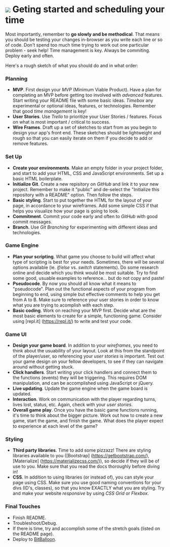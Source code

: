 # ![](https://ga-dash.s3.amazonaws.com/production/assets/logo-9f88ae6c9c3871690e33280fcf557f33.png) Geting started and scheduling your time

Most importantly, remember to **go slowly and be methodical**. That means you should be testing your changes in-browser as you write each line or so of code. Don't spend too much time trying to work out one particular problem - seek help! Time management is key. 
Always be commiting. Deploy early and often.

Here's a rough sketch of what you should do and in what order:

### Planning
* __MVP__. First design your _MVP_ (Minimum Viable Product). Have a plan for completing an MVP before getting too involved with _advanced_ features. Start writing your README file with some basic ideas. _Timebox_ any experimental or optional ideas, features, or technologies. Remember that good _time management_ is key!
* __User Stories__. Use _Trello_ to prioritize your User Stories / features. Focus on what is most important / critical to success.
* __Wire Frames__. Draft up a set of sketches to start from as you begin to design your app's front end. These sketches should be lightweight and rough so that you can easily iterate on them if you decide to add or remove features.

### Set Up
* __Create your environments__. Make an empty folder in your project folder, and start to add your HTML, CSS and JavaScript environments. Set up a basic HTML boilerplate.
* __Initialize Git__. Create a new repisitory on _GitHub_ and link it to your new project. Remember to make it "public" and de-select the "Initialize this repository with a README" option. Then follow the steps.
* __Basic styling__. Start to put together the HTML for the layout of your page, in accordance to your wireframes. Add some simple CSS if that helps you visualize how your page is going to look.
* __Commitment__. Commit your code early and often to _GitHub_ with good commit messages.
* __Branch__. Use _Git Branching_ for experimenting with different ideas and technologies.
 
### Game Engine
* __Plan your scripting__. What game you choose to build will affect what type of scripting is best for your needs. Sometimes, there will be several options available (ie. _if/else_ vs. _switch_ statements). Do some research online and decide which you think would be most suitable. Try to find some good, usuable examples to reference... but do not copy and paste!
* __Pseudocode__. By now you should all know what it means to "pseudocode". Plan out the functional aspects of your program from beginning to end, using simple but effective comments to help you get from A to B. Make sure to reference your user stories in order to know what you are trying to acomplish with each step.
* __Basic coding__. Work on reaching your MVP first. Decide what are the most basic elements to create for a simple, functioning game. Consider using [repl.it] (https://repl.it/) to write and test your code.

### Game UI
* __Design your game board__. In addition to your _wireframes_, you need to think about the usuability of your layout. Look at this from the standpoint of the player/user, so referencing your _user stories_ is important. Test out your game design on your fellow developers, to see if they can navigate around without getting stuck.
* __Click handlers__. Start writing your click handlers and connect them to the functions (events) they will be triggering. This requires DOM manipulation, and can be accomplished using JavaScript or jQuery.
* __Live updating__. Update the game engine when the game board is updated.
* __Interaction__. Work on communication with the player regarding turns, lives lost, status, etc. Again, check with your _user stories_.
* __Overall game play__. Once you have the basic game functions running, it's time to think about the bigger picture. Work out how to create a new game, start the game, and finish the game. What does the player expect to experience at each level of the game?

### Styling
* __Third party libraries__. Time to add some pizzazz! There are styling libraries available to you ([Bootstrap] (https://getbootstrap.com/), [Materialize] (https://materializecss.com/)), so decide if they will be of use to you. Make sure that you read the docs thoroughly before diving in!
* __CSS__. In addition to using libraries (or instead of), you can style your page using CSS. Make sure you use good naming conventions for your divs (ID's, classes), so that you know EXACTLY what you are styling. Try and make your website _responsive_ by using _CSS Grid_ or _Flexbox_.

### Final Touches
* Finish README.
* Troubleshoot/Debug.
* If there is time, try and accomplish some of the stretch goals (listed on the README page).
* Deploy to [BitBalloon](https://www.bitballoon.com/).
